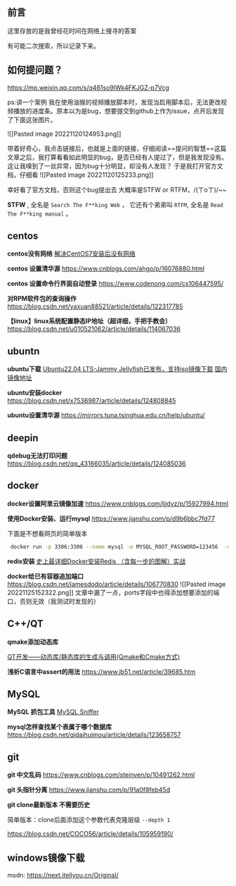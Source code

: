 ```toc
```

## 前言

这里存放的是我曾经花时间在网络上搜寻的答案

有可能二次搜索，所以记录下来。

## 如何提问题？

<https://mp.weixin.qq.com/s/q461so9lWk4FKJGZ-p7Vcg>

ps:讲一个案例
我在使用油猴的视频播放脚本时，发现当启用脚本后，无法更改视频播放的进度条。原本以为是bug，想要提交到github上作为issue，点开后发现了下面这张图片。

![[Pasted image 20221120124953.png]]

带着好奇心，我点击链接后，也就是上面的链接，仔细阅读==提问的智慧==这篇文章之后，我打算看看如此明显的bug，是否已经有人提过了，但是我发现没有。这让我嗅到了一丝异常，因为bug十分明显，却没有人发现？
于是我打开官方文档，仔细看
![[Pasted image 20221120125233.png]]

幸好看了官方文档，否则这个bug提出去 大概率是STFW or RTFM，/(ㄒoㄒ)/~~

**STFW** , 全名是 `Search The F**king Web` ， 它还有个弟弟叫 `RTFM`, 全名是 `Read The F**king manual` 。

## centos

**centos没有网络**
[ 解决CentOS7安装后没有网络](https://blog.csdn.net/qq_42259469/article/details/109309361)

**centos 设置清华源**
<https://www.cnblogs.com/ahgo/p/16076880.html>

**centos 设置命令行界面自动登录**
<https://www.codenong.com/cs106447595/>

**对RPM软件包的查询操作**
<https://blog.csdn.net/yaxuan88521/article/details/122317785>

**【linux】linux系统配置静态IP地址（超详细，手把手教会）**
<https://blog.csdn.net/u010521062/article/details/114067036>

## ubuntn

**ubuntu下载**
[Ubuntu22.04 LTS-Jammy Jellyfish已发布，支持iso镜像下载](https://baijiahao.baidu.com/s?id=1730906316257453037&wfr=spider&for=pc)
[国内镜像地址](https://mirrors.nju.edu.cn/ubuntu-releases/jammy/)

**ubuntu安装docker**
<https://blog.csdn.net/x7536987/article/details/124808845>

**ubuntu设置清华源**
<https://mirrors.tuna.tsinghua.edu.cn/help/ubuntu/>

## deepin

**qdebug无法打印问题**
<https://blog.csdn.net/qq_43166035/article/details/124085036>

## docker

**docker设置阿里云镜像加速**
<https://www.cnblogs.com/ljjdyz/p/15927994.html>

**使用Docker安装、运行mysql**
<https://www.jianshu.com/p/d9b6bbc7fd77>

下面是不想看网页的简单版本

```bash
 docker run -p 3306:3306 --name mysql -e MYSQL_ROOT_PASSWORD=123456  -d mysql:5.6
```

**redis安装**
[史上最详细Docker安装Redis （含每一步的图解）实战](https://blog.csdn.net/weixin_45821811/article/details/116211724)

**docker给已有容器追加端口**
https://blog.csdn.net/jamesdodo/article/details/106770830
![[Pasted image 20221125152322.png]]
文章中漏了一点，ports字段中也得添加想要添加的端口，否则无效（我测试时发现的）

## C++/QT

**qmake添加动态库**

[QT开发——动态库/静态库的生成与调用(Qmake和Cmake方式)](https://www.cnblogs.com/zx-hit/p/11977720.html)

**浅析C语言中assert的用法**
<https://www.jb51.net/article/39685.htm>

## MySQL

**MySQL 抓包工具**
[MySQL Sniffer](http://t.zoukankan.com/kevingrace-p-5685476.html)

**mysql怎样查找某个表属于哪个数据库**
<https://blog.csdn.net/qidaihuimou/article/details/123658757>

## git

**git 中文乱码**
<https://www.cnblogs.com/steinven/p/10491262.html>

**git 头指针分离**
<https://www.jianshu.com/p/91a0f8feb45d>

**git clone最新版本 不需要历史**

简单版本：clone后面添加这个参数代表克隆层级 `--depth 1`

<https://blog.csdn.net/COCO56/article/details/105959190/>

## windows镜像下载

msdn: <https://next.itellyou.cn/Original/>
